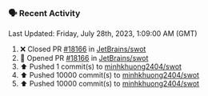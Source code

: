 ### 🗣 Recent Activity

<!--RECENT_ACTIVITY:last_update-->
Last Updated: Friday, July 28th, 2023, 1:09:00 AM (GMT)
<!--RECENT_ACTIVITY:last_update_end-->
<!--RECENT_ACTIVITY:start-->
1. ❌ Closed PR [#18166](https://github.com/JetBrains/swot/pull/18166) in [JetBrains/swot](https://github.com/JetBrains/swot)
2. 💪 Opened PR [#18166](https://github.com/JetBrains/swot/pull/18166) in [JetBrains/swot](https://github.com/JetBrains/swot)
3. ⬆️ Pushed 1 commit(s) to [minhkhuong2404/swot](https://github.com/minhkhuong2404/swot)
4. ⬆️ Pushed 10000 commit(s) to [minhkhuong2404/swot](https://github.com/minhkhuong2404/swot)
5. ⬆️ Pushed 10000 commit(s) to [minhkhuong2404/swot](https://github.com/minhkhuong2404/swot)
<!--RECENT_ACTIVITY:end-->
